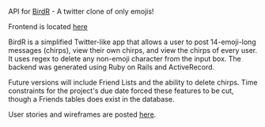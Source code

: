 API for [BirdR](https://tfavazza.github.io/birdr-js-template) - A twitter clone
of only emojis!

Frontend is located [here](https://github.com/tfavazza/birdr-js-template)

BirdR is a simplified Twitter-like app that allows a user to post 14-emoji-long
messages (chirps), view their own chirps, and view the chirps of every user. It
uses regex to delete any non-emoji character from the input box. The backend
was generated using Ruby on Rails and ActiveRecord.

Future versions will include Friend Lists and the ability to delete chirps. Time
constraints for the project's due date forced these features to be cut, though
a Friends tables does exist in the database.

User stories and wireframes are posted [here](http://imgur.com/a/TnikA).

